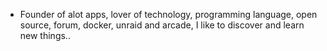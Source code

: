 - Founder of alot apps, lover of technology, programming language, open source, forum, docker, unraid and arcade, I like to discover and learn new things..
  <br>




















































































































































































































































































































































































